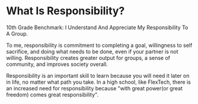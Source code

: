 What Is Responsibility?
===
10th Grade Benchmark: I Understand And Appreciate My Responsibility To A Group.

To me, responsibility is commitment to completing a goal, willingness to self sacrifice, and doing what needs to be done, even if your partner is not willing. Responsibility creates greater output for groups, a sense of community, and improves society overall.

Responsibility is an important skill to learn because you will need it later on in life, no matter what path you take. In a high school, like FlexTech, there is an increased need for responsibility because "with great power(or great freedom) comes great responsibility". 